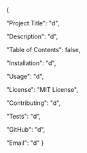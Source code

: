 {


"Project Title": "d",


"Description": "d",


"Table of Contents": false,


"Installation": "d",


"Usage": "d",


"License": "MIT License",


"Contributing": "d",


"Tests": "d",


"GitHub": "d",


"Email": "d"
}